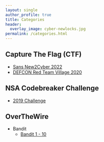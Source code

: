 ```yaml
---
layout: single
author_profile: true
title: Categories
header:
  overlay_image: cyber-newlocks.jpg
permalink: /categories.html
---
```


<h2>Capture The Flag (CTF)</h2>
<ul>
<li><a href="https://logicoverflow.tech/2022-sans-new2cyber.html">Sans New2Cyber 2022</a></li>
<li><a href="https://logicoverflow.tech/2020-defcon-rtv.html">DEFCON Red Team Village 2020</a></li>
</ul>

<h2>NSA Codebreaker Challenge</h2>
<ul>
<li><a href="https://logicoverflow.tech/2019-codebreaker.html">2019 Challenge</a></li>
</ul>

<h2>OverTheWire</h2>
<ul>

<li>Bandit
<ul>
<li><a href="https://logicoverflow.tech/over-the-wire-bandit1/">Bandit 1 - 10</a></li>
</ul>


